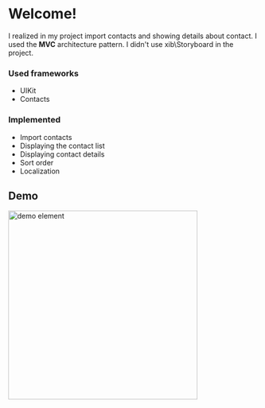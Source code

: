 # Welcome!

I realized in my project import contacts and showing details about contact. I used the **MVC** architecture pattern. I didn't use xib\Storyboard in the project.

### Used frameworks

 - UIKit
 - Contacts

### Implemented

 - Import contacts
 - Displaying the contact list
 - Displaying contact details
 - Sort order
 - Localization

## Demo
<img alt="demo element" src="Demo/Demo.gif" width="380" />
